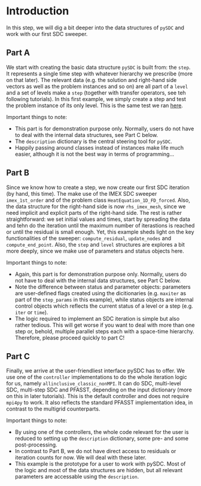 Introduction
============

In this step, we will dig a bit deeper into the data structures of `pySDC` and work with our first SDC sweeper.

Part A
------
We start with creating the basic data structure `pySDC` is built from: the `step`. 
It represents a single time step with whatever hierarchy we prescribe (more on that later). 
The relevant data (e.g. the solution and right-hand side vectors as well as the problem instances and so on) are all part of a `level` and a set of levels make a `step` (together with transfer operators, see teh following tutorials).
In this first example, we simply create a step and test the problem instance of its only level. 
This is the same test we ran [here](../step_1/A_spatial_problem_setup.py).

Important things to note:

* This part is for demonstration purpose only. Normally, users do not have to deal with the internal data structures, see Part C below. 
* The `description` dictionary is the central steering tool for `pySDC`.
* Happily passing around classes instead of instances make life much easier, although it is not the best way in terms of programming...


Part B
------
Since we know how to create a step, we now create our first SDC iteration (by hand, this time).
The make use of the IMEX SDC sweeper `imex_1st_order` and of the problem class `HeatEquation_1D_FD_forced`. 
Also, the data structure for the right-hand side is now `rhs_imex_mesh`, since we need implicit and explicit parts of the right-hand side.
The rest is rather straightforward: we set initial values and times, start by spreading the data and tehn do the iteration until the maximum number of iterastions is reached or until the residual is small enough.
Yet, this example sheds light on the key functionalities of the sweeper: `compute_residual`, `update_nodes` and `compute_end_point`. 
Also, the `step` and `level` structures are explores a bit more deeply, since we make use of parameters and status objects here.

Important things to note:

* Again, this part is for demonstration purpose only. Normally, users do not have to deal with the internal data structures, see Part C below. 
* Note the difference between status and parameter objects: parameters are user-defined flags created using the dicitionaries (e.g. `maxiter` as part of the `step_params` in this example), while status objects are internal control objects which reflects the current status of a level or a step (e.g. `iter` or `time`).
* The logic required to implement an SDC iteration is simple but also rather tedious. This will get worse if you want to deal with more than one step or, behold, multiple parallel steps each with a space-time hierarchy. Therefore, please proceed quickly to part C!


Part C
------
Finally, we arrive at the user-friendliest interface pySDC has to offer.
We use one of the `controller` implementations to do the whole iteration logic for us, namely `allinclusive_classic_nonMPI`.
It can do SDC, multi-level SDC, multi-step SDC and PFASST, depending on the input dictionary (more on this in later tutorials). 
This is the default controller and does not require `mpi4py` to work. 
It also reflects the standard PFASST implementation idea, in contrast to the multigrid counterparts.
 
Important things to note:

* By using one of the controllers, the whole code relevant for the user is reduced to setting up the `description` dictionary, some pre- and some post-processing.
* In contrast to Part B, we do not have direct access to residuals or iteration counts for now. We will deal with these later.
* This example is the prototype for a user to work with pySDC. Most of the logic and most of the data structures are hidden, but all relevant parameters are accessable using the `description`.

